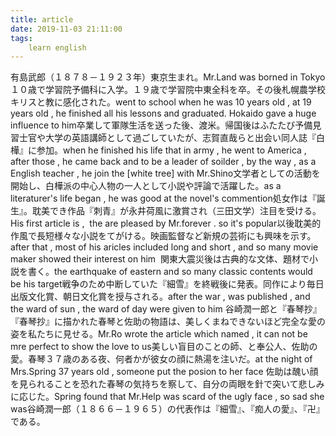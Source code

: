 ```yaml
---
title: article
date: 2019-11-03 21:11:00
tags:
    learn english
---
```

有島武郎（１８７８－１９２３年）東京生まれ。Mr.Land was borned in Tokyo１０歳で学習院予備科に入学。１９歳で学習院中東全科を卒。その後札幌農学校キリスと教に感化された。went to school when he was 10 years old , at 19 years old , he finished all his lessons and graduated. Hokaido gave a huge influence to him卒業して軍隊生活を送った後、渡米。帰国後はふたたび予備見習士官や大学の英語講師として過ごしていたが、志賀直哉らと出会い同人誌『白樺』に参加。when he finished his life that in army , he went to America , after those , he came back and to be a leader of soilder , by the way , as a English teacher , he join the [white tree] with Mr.Shino文学者としての活動を開始し、白樺派の中心人物の一人として小説や評論で活躍した。as a literaturer's life began , he was good at the novel's commention処女作は『誕生』。耽美でき作品『刺青』が永井荷風に激賞され（三田文学）注目を受ける。His first article is <new born> ,  the <draw on skin> are pleased by Mr.forever . so it's popular以後耽美的作風で長短様々な小説をてがける。映画監督など新規の芸術にも興味を示す。after that , most of his aricles included long and short , and so many movie maker showed their interest on him  関東大震災後は古典的な文体、題材で小説を書く。the earthquake of eastern and so many classic contents would be his target戦争のため中断していた『細雪』を終戦後に発表。同作により毎日出版文化賞、朝日文化賞を授与される。after the war , <little snow> was published , and the ward of sun , the ward of day were given to him 谷崎潤一郎と『春琴抄』『春琴抄』に描かれた春琴と佐助の物語は、美しくまねできないほど完全な愛の姿を私たちに見せる。Mr.Ro wrote the article which named <spring piano> , it can not be mre perfect to show the love to us美しい盲目のことの師、と奉公人、佐助の愛。春琴３７歳のある夜、何者かが彼女の顔に熱湯を注いだ。at the night of Mrs.Spring 37 years old , someone put the posion to her face 佐助は醜い顔を見られることを恐れた春琴の気持ちを察して、自分の両眼を針で突いて悲しみに応じた。Spring found that Mr.Help was scard of the ugly face , so sad she was谷崎潤一郎（１８６６－１９６５）の代表作は『細雪』、『痴人の愛』、『卍』である。